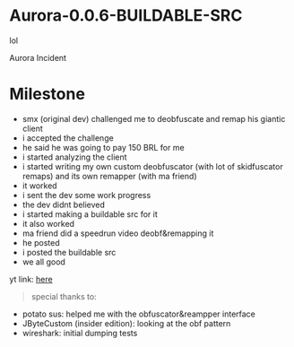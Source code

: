 # Aurora-0.0.6-BUILDABLE-SRC
 lol

Aurora Incident 

# Milestone
- smx (original dev) challenged me to deobfuscate and remap his giantic client
- i accepted the challenge
- he said he was going to pay 150 BRL for me
- i started analyzing the client
- i started writing my own custom deobfuscator (with lot of skidfuscator remaps) and its own remapper (with ma friend)
- it worked
- i sent the dev some work progress
- the dev didnt believed
- i started making a buildable src for it
- it also worked
- ma friend did a speedrun video deobf&remapping it
- he posted
- i posted the buildable src
- we all good

yt link: [here](https://www.youtube.com/watch?v=PL9pfa07GC4)  <br>
> special thanks to: 
- potato sus: helped me with the obfuscator&reampper interface
- JByteCustom (insider edition): looking at the obf pattern
- wireshark: initial dumping tests

